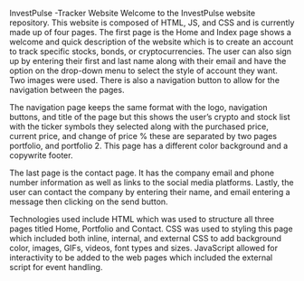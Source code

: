 InvestPulse -Tracker Website
Welcome to the InvestPulse website repository.
This website is composed of HTML, JS, and CSS and is currently made up of four pages.
The first page is the Home and Index page shows a welcome and quick description of the website which is to create an account to track specific stocks, bonds, or cryptocurrencies. The user can also sign up by entering their first and last name along with their email and have the option on the drop-down menu to select the style of account they want. Two images were used. There is also a navigation button to allow for the navigation between the pages.

The navigation page keeps the same format with the logo, navigation buttons, and title of the page but this shows the user’s crypto and stock list with the ticker symbols they selected along with the purchased price, current price, and change of price % these are separated by two pages portfolio, and portfolio 2. This page has a different color background and a copywrite footer.

The last page is the contact page. It has the company email and phone number information as well as links to the social media platforms. Lastly, the user can contact the company by entering their name, and email entering a message then clicking on the send button.

Technologies used include HTML which was used to structure all three pages titled Home, Portfolio and Contact.
CSS was used to styling this page which included both inline, internal, and external CSS to add background color, images, GIFs, videos, font types and sizes.
JavaScript allowed for interactivity to be added to the web pages which included the external script for event handling.
